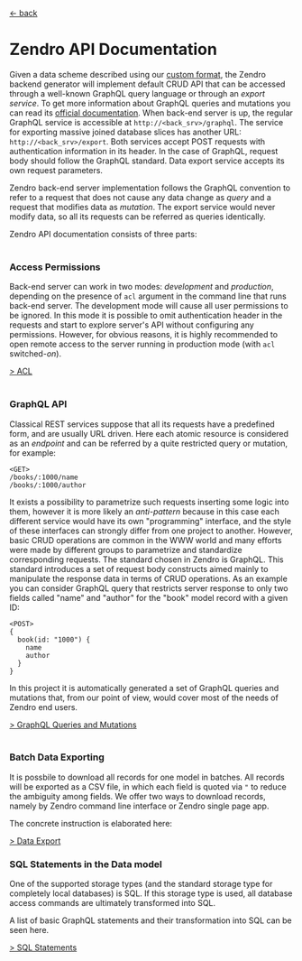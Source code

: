 [ &larr; back](README.md)
<br/>
# Zendro API Documentation

Given a data scheme described using our [custom format](setup_data_scheme.md), the Zendro backend generator will implement default CRUD API that can be accessed through a well-known GraphQL query language or through an *export service*. To get more information about GraphQL queries and mutations you can read its [official documentation](https://graphql.org/learn/queries/). When back-end server is up, the regular GraphQL service is accessible at `http://<back_srv>/graphql`. The service for exporting massive joined database slices has another URL: `http://<back_srv>/export`. Both services accept POST requests with authentication information in its header. In the case of GraphQL, request body should follow the GraphQL standard. Data export service accepts its own request parameters.

Zendro back-end server implementation follows the GraphQL convention to refer to a request that does not cause any data change as *query* and a request that modifies data as *mutation*. The export service would never modify data, so all its requests can be referred as queries identically.


Zendro API documentation consists of three parts:
<br/><br/>

### Access Permissions

Back-end server can work in two modes: *development* and *production*, depending on the presence of `acl` argument in the command line that runs back-end server. The development mode will cause all user permissions to be ignored. In this mode it is possible to omit authentication header in the requests and start to explore server's API without configuring any permissions. However, for obvious reasons, it is highly recommended to open remote access to the server running in production mode (with `acl` switched-*on*).

[ > ACL](api_acl.md)
<br/><br/>
### GraphQL API

Classical REST services suppose that all its requests have a predefined form, and are usually URL driven. Here each atomic resource is considered as an *endpoint* and can be referred by a quite restricted query or mutation, for example:

```
<GET>
/books/:1000/name
/books/:1000/author
```  
It exists a possibility to parametrize such requests inserting some logic into them, however it is more likely an *anti-pattern* because in this case each different service would have its own "programming" interface, and the style of these interfaces can strongly differ from one project to another. However, basic CRUD operations are common in the WWW world and many efforts were made by different groups to parametrize and standardize corresponding requests. The standard chosen in Zendro is GraphQL. This standard introduces a set of request body constructs aimed mainly to manipulate the response data in terms of CRUD operations. As an example you can consider GraphQL query that restricts server response to only two fields called "name" and "author" for the "book" model record with a given ID:


```
<POST>
{
  book(id: "1000") {
    name
    author
  }
}
```

In this project it is automatically generated a set of GraphQL queries and mutations that, from our point of view, would cover most of the needs of Zendro end users.

[ > GraphQL Queries and Mutations](api_graphql.md)
<br/><br/>
### Batch Data Exporting

It is possbile to download all records for one model in batches. All records will be exported as a CSV file, in which each field is quoted via `"` to reduce the ambiguity among fields.
We offer two ways to download records, namely by Zendro command line interface or Zendro single page app. 

The concrete instruction is elaborated here:

[ > Data Export](non-developer_documentation.md#data-download)

### SQL Statements in the Data model

One of the supported storage types (and the standard storage type for completely local databases) is SQL. If this storage type is used, all database access commands are ultimately transformed into SQL.

A list of basic GraphQL statements and their transformation into SQL can be seen here.

[ > SQL Statements](api_sql.md)
